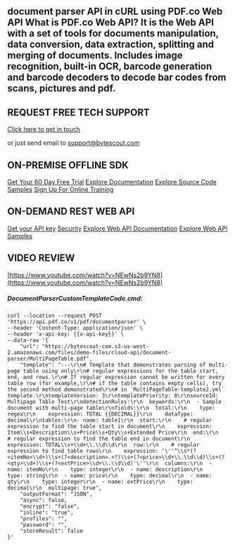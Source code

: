 ## document parser API in cURL using PDF.co Web API What is PDF.co Web API? It is the Web API with a set of tools for documents manipulation, data conversion, data extraction, splitting and merging of documents. Includes image recognition, built-in OCR, barcode generation and barcode decoders to decode bar codes from scans, pictures and pdf.

## REQUEST FREE TECH SUPPORT

[Click here to get in touch](https://bytescout.zendesk.com/hc/en-us/requests/new?subject=PDF.co%20Web%20API%20Question)

or just send email to [support@bytescout.com](mailto:support@bytescout.com?subject=PDF.co%20Web%20API%20Question) 

## ON-PREMISE OFFLINE SDK 

[Get Your 60 Day Free Trial](https://bytescout.com/download/web-installer?utm_source=github-readme)
[Explore Documentation](https://bytescout.com/documentation/index.html?utm_source=github-readme)
[Explore Source Code Samples](https://github.com/bytescout/ByteScout-SDK-SourceCode/)
[Sign Up For Online Training](https://academy.bytescout.com/)


## ON-DEMAND REST WEB API

[Get your API key](https://app.pdf.co/signup?utm_source=github-readme)
[Security](https://pdf.co/security)
[Explore Web API Documentation](https://apidocs.pdf.co?utm_source=github-readme)
[Explore Web API Samples](https://github.com/bytescout/ByteScout-SDK-SourceCode/tree/master/PDF.co%20Web%20API)

## VIDEO REVIEW

[https://www.youtube.com/watch?v=NEwNs2b9YN8](https://www.youtube.com/watch?v=NEwNs2b9YN8)




<!-- code block begin -->

##### **DocumentParserCustomTemplateCode.cmd:**
    
```
curl --location --request POST 'https://api.pdf.co/v1/pdf/documentparser' \
--header 'Content-Type: application/json' \
--header 'x-api-key: {{x-api-key}}' \
--data-raw '{
    "url": "https://bytescout-com.s3-us-west-2.amazonaws.com/files/demo-files/cloud-api/document-parser/MultiPageTable.pdf",
    "template": "---\r\n# Template that demonstrates parsing of multi-page table using only\r\n# regular expressions for the table start, end, and rows.\r\n# If regular expression cannot be written for every table row (for example,\r\n# if the table contains empty cells), try the second method demonstrated\r\n# in `MultiPageTable-template2.yml` template.\r\ntemplateVersion: 3\r\ntemplatePriority: 0\r\nsourceId: Multipage Table Test\r\ndetectionRules:\r\n  keywords:\r\n  - Sample document with multi-page table\r\nfields:\r\n  total:\r\n    type: regex\r\n    expression: TOTAL {{DECIMAL}}\r\n    dataType: decimal\r\ntables:\r\n- name: table1\r\n  start:\r\n    # regular expression to find the table start in document\r\n    expression: Item\\s+Description\\s+Price\\s+Qty\\s+Extended Price\r\n  end:\r\n    # regular expression to find the table end in document\r\n    expression: TOTAL\\s+\\d+\\.\\d\\d\r\n  row:\r\n    # regular expression to find table rows\r\n    expression: '\''^\\s*(?<itemNo>\\d+)\\s+(?<description>.+?)\\s+(?<price>\\d+\\.\\d\\d)\\s+(?<qty>\\d+)\\s+(?<extPrice>\\d+\\.\\d\\d)'\''\r\n  columns:\r\n  - name: itemNo\r\n    type: integer\r\n  - name: description\r\n    type: string\r\n  - name: price\r\n    type: decimal\r\n  - name: qty\r\n    type: integer\r\n  - name: extPrice\r\n    type: decimal\r\n  multipage: true",
    "outputFormat": "JSON",
    "async": false,
    "encrypt": "false",
    "inline": "true",
    "profiles": "",
    "password": "",
    "storeResult": false
}'
```

<!-- code block end -->